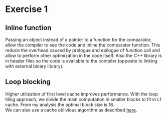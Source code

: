 # Exercise 1
## Inline function
Passing an object instead of a pointer to a function for the comparator, allow the compiler to see the code
and inline the comparator function. This reduce the overhead caused by prologue and epilogue of function call and 
allow to perform other optimization in the code itself. Also the C++ library is in header files so the code is available to the compiler
(opposite to linking with external binary library).  


## Loop blocking
Higher utilization of first level cache improves performance. With the loop tiling approach, we divide the main computation in smaller blocks to fit in L1 cache.  From my analysis the optimal block size is 16.  
We can also use a cache oblivious algorithm as described [here](https://en.wikipedia.org/wiki/Cache-oblivious_algorithm#Examples).  